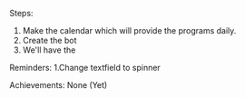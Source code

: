 


Steps:
1. Make the calendar which will provide the programs daily.
2. Create the bot
3. We'll have the 

Reminders:
1.Change textfield to spinner

Achievements:
None (Yet)


